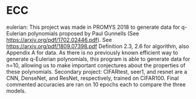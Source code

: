 # ECC
eulerian: This project was made in PROMYS 2018 to generate data for q-Eulerian polynomials proposed by Paul Gunnells (See https://arxiv.org/pdf/1702.02446.pdf). See https://arxiv.org/pdf/1809.07398.pdf Definition 2.3, 2.6 for algorithm, also Appendix A for data. As there is no  previously known efficient way to generate q-Eulerian polynomials, this program is able to generate data for n=10, allowing us to make important conjectures about the properties of these polynomials. 
Secondary project: CIFARtest, seer1, and resnet are a CNN, DenseNet, and ResNet, respectively, trained on CIFAR100. Final commented accuracies are ran on 10 epochs each to compare the three models.
